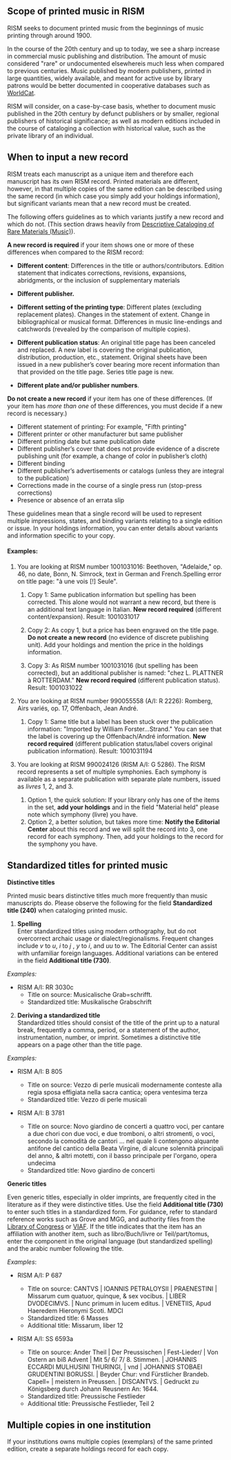 ## Scope of printed music in RISM

RISM seeks to document printed music from the beginnings of music printing through around 1900.

In the course of the 20th century and up to today, we see a sharp increase in commercial music publishing and
distribution. The amount of music considered "rare" or undocumented elsewhereis much less when compared to previous
centuries. Music published by modern publishers, printed in large quantities, widely available, and meant for active use
by library patrons would be better documented in cooperative databases such as [WorldCat](http://www.worldcat.org/).

RISM will consider, on a case-by-case basis, whether to document music published in the 20th century by defunct
publishers or by smaller, regional publishers of historical significance; as well as modern editions included in the
course of cataloging a collection with historical value, such as the private library of an individual.

## When to input a new record

RISM treats each manuscript as a unique item and therefore each manuscript has its own RISM record. Printed materials
are different, however, in that multiple copies of the same edition can be described using the same record (in which
case you simply add your holdings information), but significant variants mean that a new record must be created.

The following offers guidelines as to which variants justify a new record and which do not. (This section draws heavily
from [Descriptive Cataloging of Rare Materials (Music)](http://rbms.info/dcrm/)).

**A new record is required** if your item shows one or more of these differences when compared to the RISM record:

- **Different content**: Differences in the title or authors/contributors. Edition statement that indicates
  corrections, revisions, expansions, abridgments, or the inclusion of supplementary materials

- **Different publisher.**
- **Different setting of the printing type**: Different plates (excluding replacement plates). Changes in the statement
of extent. Change in bibliographical or musical format. Differences in music line-endings and catchwords (revealed by
the comparison of multiple copies).
- **Different publication status**: An original title page has been canceled and replaced. A new label is covering the
original publication, distribution, production, etc., statement. Original sheets have been issued in a new publisher’s
cover bearing more recent information than that provided on the title page. Series title page is new.
- **Different plate and/or publisher numbers**.

**Do not create a new record** if your item has one of these differences. (If your item has _more than one_ of these
differences, you must decide if a new record is necessary.)

- Different statement of printing: For example, "Fifth printing"
- Different printer or other manufacturer but same publisher
- Different printing date but same publication date
- Different publisher’s cover that does not provide evidence of a discrete publishing unit (for example, a change of color
in publisher’s cloth)
- Different binding
- Different publisher’s advertisements or catalogs (unless they are integral to the publication)
- Corrections made in the course of a single press run (stop-press corrections)
- Presence or absence of an errata slip

These guidelines mean that a single record will be used to represent multiple impressions, states, and binding variants
relating to a single edition or issue. In your holdings information, you can enter details about variants and
information specific to your copy.

#### Examples:

1. You are looking at RISM number 1001031016: Beethoven, "Adelaide," op. 46, no date, Bonn, N. Simrock, text in German
   and French.Spelling error on title page: "à une vois [!] Seule".

   1. Copy 1: Same publication information but spelling has been corrected. This alone would not warrant a new record, but
there is an additional text language in Italian. **New record required** (different content/expansion). Result:
1001031017

   2. Copy 2: As copy 1, but a price has been engraved on the title page. **Do not create a new record** (no evidence of
discrete publishing unit). Add your holdings and mention the price in the holdings information.

   3. Copy 3: As RISM number 1001031016 (but spelling has been corrected), but an additional publisher is named: "chez L.
PLATTNER à ROTTERDAM." **New record required** (different publication status). Result: 1001031022

2. You are looking at RISM number 990055558 (A/I: R 2226): Romberg, Airs variés, op. 17, Offenbach, Jean André.

   1. Copy 1: Same title but a label has been stuck over the publication information: "Imported by William
   Forster...Strand." You can see that the label is covering up the Offenbach/André information. **New record
   required** (different publication status/label covers original publication information). Result: 1001031194

3. You are looking at RISM 990024126 (RISM A/I: G 5286). The RISM record represents a set of multiple symphonies. Each
   symphony is available as a separate publication with separate plate numbers, issued as _livres_ 1, 2, and 3.

   1. Option 1, the quick solution: If your library only has one of the items in the set, **add your holdings** and in the
   field "Material held" please note which symphony (livre) you have.
   2. Option 2, a better solution, but takes more time: **Notify the Editorial Center** about this record and we will split
   the record into 3, one record for each symphony. Then, add your holdings to the record for the symphony you have.

## Standardized titles for printed music

   **Distinctive titles**

   Printed music bears distinctive titles much more frequently than music manuscripts do. Please observe the following for
   the field **Standardized title (240)** when cataloging printed music.

   1. **Spelling**  
      Enter standardized titles using modern orthography, but do not overcorrect archaic usage or dialect/regionalisms.
      Frequent changes include _v_ to _u_, _i_ to _j_ , _y_ to _i_, and _uu_ to _w_. The Editorial Center can assist with
      unfamiliar foreign languages. Additional variations can be entered in the field **Additional title (730)**.

   _Examples:_

   - RISM A/I: RR 3030c
      - Title on source: Musicalische Grab=schrifft.
      - Standardized title: Musikalische Grabschrift

   2. **Deriving a standardized title**  
      Standardized titles should consist of the title of the print up to a natural break, frequently a comma, period, or a
      statement of the author, instrumentation, number, or imprint. Sometimes a distinctive title appears on a page other
      than the title page.

   _Examples:_

   - RISM A/I: B 805
      - Title on source: Vezzo di perle musicali modernamente conteste alla regia sposa effigiata nella sacra cantica; opera
     ventesima terza
      - Standardized title: Vezzo di perle musicali

   - RISM A/I: B 3781
      - Title on source: Novo giardino de concerti a quattro voci, per cantare a due chori con due voci, e due tromboni, o altri
   stromenti, o voci, secondo la comodità de cantori ... nel quale li contengono alquante antifone del cantico della Beata
   Virgine, di alcune solennità principali del anno, & altri motetti, con il basso principale per l'organo, opera
   undecima  
      - Standardized title: Novo giardino de concerti

   **Generic titles**

   Even generic titles, especially in older imprints, are frequently cited in the literature as if they were distinctive
   titles. Use the field **Additional title (730)** to enter such titles in a standardized form. For guidance, refer to
   standard reference works such as Grove and MGG, and authority files from
   the [Library of Congress](http://id.loc.gov/authorities/names.html) or [VIAF](http://www.viaf.org/). If the title
   indicates that the item has an affiliation with another item, such as libro/Buch/livre or Teil/part/tomus, enter the
   component in the original language (but standardized spelling) and the arabic number following the title.

   _Examples_:

   - RISM A/I: P 687
      - Title on source: CANTVS | IOANNIS PETRALOYSII | PRAENESTINI | Missarum cum quatuor, quinque, & sex vocibus. | LIBER
   DVODECIMVS. | Nunc primum in lucem editus. | VENETIIS, Apud Haeredem Hieronymi Scoti. MDCI  
      - Standardized title: 6 Masses  
      - Additional title: Missarum, liber 12

   - RISM A/I: SS 6593a  
      - Title on source: Ander Theil | Der Preussischen | Fest-Lieder/ | Von Ostern an biß Advent | Mit 5/ 6/ 7/ 8. Stimmen. |
   JOHANNIS ECCARDI MULHUSINI THURINGI, | vnd | JOHANNIS STOBAEI GRUDENTINI BORUSSI. | Beyder Chur: vnd Fürstlicher
   Brandeb. Capell= | meistern in Preussen. | DISCANTVS. | Gedruckt zu Königsberg durch Johann Reusnern An: 1644.  
      - Standardized title: Preussische Festlieder  
      - Additional title: Preussische Festlieder, Teil 2

## Multiple copies in one institution

If your institutions owns multiple copies (exemplars) of the same printed edition, create a separate holdings record for each copy.
